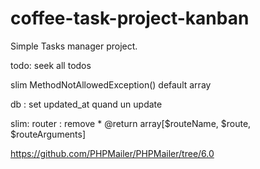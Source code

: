 # coffee-task-project-kanban

Simple Tasks manager project.



todo: seek all todos

slim MethodNotAllowedException() default array

db : set updated_at quand un update

slim: router : remove      * @return array[$routeName, $route, $routeArguments]

https://github.com/PHPMailer/PHPMailer/tree/6.0